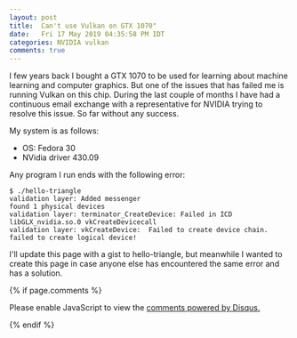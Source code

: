```yaml
---
layout: post
title:  Can't use Vulkan on GTX 1070"
date:   Fri 17 May 2019 04:35:58 PM IDT
categories: NVIDIA vulkan
comments: true
---
```

I few years back I bought a GTX 1070 to be used for learning about machine learning and computer graphics. But one of the issues that has failed me is running Vulkan on this chip. During the last couple of months I have had a continuous email exchange with a representative for NVIDIA trying to resolve this issue. So far without any success.

My system is as follows:

- OS: Fedora 30
- NVidia driver 430.09

Any program I run ends with the following error:

```
$ ./hello-triangle
validation layer: Added messenger
found 1 physical devices
validation layer: terminator_CreateDevice: Failed in ICD libGLX_nvidia.so.0 vkCreateDevicecall
validation layer: vkCreateDevice:  Failed to create device chain.
failed to create logical device!
```

I'll update this page with a gist to hello-triangle, but meanwhile I wanted to create this page in case anyone else has encountered the same error and has a solution.

{% if page.comments %}
<div id="disqus_thread"></div>
<script>

/**
*  RECOMMENDED CONFIGURATION VARIABLES: EDIT AND UNCOMMENT THE SECTION BELOW TO INSERT DYNAMIC VALUES FROM YOUR PLATFORM OR CMS.
*  LEARN WHY DEFINING THESE VARIABLES IS IMPORTANT: https://disqus.com/admin/universalcode/#configuration-variables*/
/*
var disqus_config = function () {
this.page.url = PAGE_URL;  // Replace PAGE_URL with your page's canonical URL variable
this.page.identifier = PAGE_IDENTIFIER; // Replace PAGE_IDENTIFIER with your page's unique identifier variable
};
*/
(function() { // DON'T EDIT BELOW THIS LINE
var d = document, s = d.createElement('script');
s.src = 'https://dovg.disqus.com/embed.js';
s.setAttribute('data-timestamp', +new Date());
(d.head || d.body).appendChild(s);
})();
</script>
<noscript>Please enable JavaScript to view the <a href="https://disqus.com/?ref_noscript">comments powered by Disqus.</a></noscript>
                            
{% endif %}

